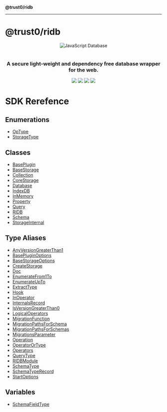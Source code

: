 **@trust0/ridb**

***

# @trust0/ridb

<p align="center">
 <img src="https://cdn.jsdelivr.net/gh/trust0-project/ridb@latest/docs/logo.svg" alt="JavaScript Database" />
 <br />
 <br />
 <h3 align="center">A secure light-weight and dependency free database wrapper for the web.</h3>
</p>
<p align="center">
  <a href="https://github.com/trust0-project/RIDB/releases"><img src="https://img.shields.io/github/v/release/trust0-project/ridb?color=%23ff00a0&include_prereleases&label=version&sort=semver&style=flat-square"></a>
  <a href="#"><img src="https://img.shields.io/npm/types/rxdb?style=flat-square"></a>
  <a href="https://raw.githubusercontent.com/trust0-project/RIDB/refs/heads/main/LICENSE"><img src="https://img.shields.io/github/license/trust0-project/ridb?style=flat-square"></a>
  <a href="https://www.npmjs.com/package/@trust0/ridb"><img src="https://img.shields.io/npm/dm/@trust0/ridb?color=c63a3b&style=flat-square"></a>   
</p>

# SDK Rerefence

## Enumerations

- [OpType](enumerations/OpType.md)
- [StorageType](enumerations/StorageType.md)

## Classes

- [BasePlugin](classes/BasePlugin.md)
- [BaseStorage](classes/BaseStorage.md)
- [Collection](classes/Collection.md)
- [CoreStorage](classes/CoreStorage.md)
- [Database](classes/Database.md)
- [IndexDB](classes/IndexDB.md)
- [InMemory](classes/InMemory.md)
- [Property](classes/Property.md)
- [Query](classes/Query.md)
- [RIDB](classes/RIDB.md)
- [Schema](classes/Schema.md)
- [StorageInternal](classes/StorageInternal.md)

## Type Aliases

- [AnyVersionGreaterThan1](type-aliases/AnyVersionGreaterThan1.md)
- [BasePluginOptions](type-aliases/BasePluginOptions.md)
- [BaseStorageOptions](type-aliases/BaseStorageOptions.md)
- [CreateStorage](type-aliases/CreateStorage.md)
- [Doc](type-aliases/Doc.md)
- [EnumerateFrom1To](type-aliases/EnumerateFrom1To.md)
- [EnumerateUpTo](type-aliases/EnumerateUpTo.md)
- [ExtractType](type-aliases/ExtractType.md)
- [Hook](type-aliases/Hook.md)
- [InOperator](type-aliases/InOperator.md)
- [InternalsRecord](type-aliases/InternalsRecord.md)
- [IsVersionGreaterThan0](type-aliases/IsVersionGreaterThan0.md)
- [LogicalOperators](type-aliases/LogicalOperators.md)
- [MigrationFunction](type-aliases/MigrationFunction.md)
- [MigrationPathsForSchema](type-aliases/MigrationPathsForSchema.md)
- [MigrationPathsForSchemas](type-aliases/MigrationPathsForSchemas.md)
- [MigrationsParameter](type-aliases/MigrationsParameter.md)
- [Operation](type-aliases/Operation.md)
- [OperatorOrType](type-aliases/OperatorOrType.md)
- [Operators](type-aliases/Operators.md)
- [QueryType](type-aliases/QueryType.md)
- [RIDBModule](type-aliases/RIDBModule.md)
- [SchemaType](type-aliases/SchemaType.md)
- [SchemaTypeRecord](type-aliases/SchemaTypeRecord.md)
- [StartOptions](type-aliases/StartOptions.md)

## Variables

- [SchemaFieldType](variables/SchemaFieldType.md)
